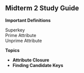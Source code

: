 ## Midterm 2 Study Guide  

__Important Definitions__  

Superkey  
Prime Attribute  
Unprime Attribute  

__Topics__
 - __Attribute Closure__  
 - __Finding Candidate Keys__  
 
 
